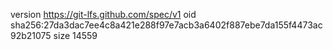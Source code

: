 version https://git-lfs.github.com/spec/v1
oid sha256:27da3dac7ee4c8a421e288f97e7acb3a6402f887ebe7da155f4473ac92b21075
size 14559
